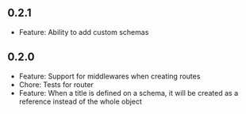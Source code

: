 ## 0.2.1

- Feature: Ability to add custom schemas

## 0.2.0

- Feature: Support for middlewares when creating routes
- Chore: Tests for router
- Feature: When a title is defined on a schema, it will be created as a reference instead of the whole object
